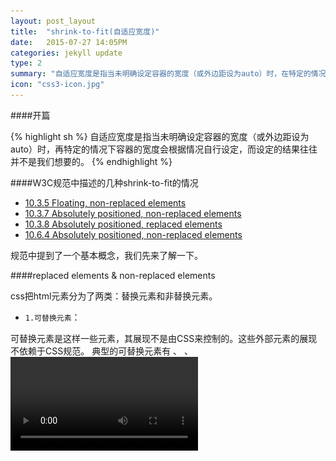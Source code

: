 ```yaml
---
layout: post_layout
title:  "shrink-to-fit(自适应宽度)"
date:   2015-07-27 14:05PM
categories: jekyll update
type: 2
summary: "自适应宽度是指当未明确设定容器的宽度（或外边距设为auto）时，在特定的情况下容器的宽度会根据情况自行设定，而设定的结果往往并不是我们想要的。"
icon: "css3-icon.jpg"
---
```

####开篇

{% highlight sh %}
自适应宽度是指当未明确设定容器的宽度（或外边距设为auto）时，再特定的情况下容器的宽度会根据情况自行设定，而设定的结果往往并不是我们想要的。
{% endhighlight %}

####W3C规范中描述的几种shrink-to-fit的情况

* [10.3.5 Floating, non-replaced elements](http://www.w3.org/TR/CSS21/visudet.html#float-width) 
* [10.3.7 Absolutely positioned, non-replaced elements](http://www.w3.org/TR/CSS21/visudet.html#abs-non-replaced-width)
* [10.3.8 Absolutely positioned, replaced elements](http://www.w3.org/TR/CSS21/visudet.html#abs-replaced-width)
* [10.6.4 Absolutely positioned, non-replaced elements](http://www.w3.org/TR/CSS21/visudet.html#abs-non-replaced-height)

规范中提到了一个基本概念，我们先来了解一下。

####replaced elements & non-replaced elements

css把html元素分为了两类：替换元素和非替换元素。

* `1.可替换元素`：

可替换元素是这样一些元素，其展现不是由CSS来控制的。这些外部元素的展现不依赖于CSS规范。 典型的可替换元素有 <img>、 <object>、 <video> 以及 <textarea>、 <input> 这样的表单元素。 一些元素，比如 <audio> 和 <canvas> ，只在一些特殊情况下是可替换元素。 使用了 CSS content 属性插入的对象被称作匿名的可替换元素。

* `2.不可替换元素`：

反之，则为不可替换元素。

了解了概念后，我们回归主题。shrink-to-fit的情况有多种，这里介绍一种最常见的情况，即不可替代元素浮动时的自适应宽度（Floating, non-replaced elements），听起来有点抽象，先看一个例子：

html&css

{% highlight html %}
<!DOCTYPE html>
<html>
    <style type="text/css">
        .outer {
            width: 800px;
            background: black;
            overflow: hidden;
        }
        .inner {
            float: left;
            background: red;
        }
        .sub1 {
            width: 26%;
            background: blue;
        }
        .sub2 {
            width: 50%;
            background: green;
        }
    </style>
<head>
</head>
<body>
    <div class="outer">
        <div class="inner">
            <div class="sub1">
                this is 1th line this is 2th line this is 3th line this is 4th line
            </div>
            <div class="sub2">
                sub2 block
            </div>

        </div>
    </div>
</body>
</html>
{% endhighlight %}

这段样式定义了一个outer容器，背景为黑色且有宽度，它里面还有一个内部容器inner，无宽度且左浮动，inner里有两个小块sub1和sub2。

`那么问题来了，请问inner，sub1，sub2具体的宽度为多少？`

先看效果图再回答：


> ![](/../img/shrink/shrink.png)

结果应该会出乎你的意料：inner（红色背景）的宽度并不是outer（黑色背景）的宽度(正常情况下应该可以继承父容器的宽度)，因而sub1和sub2比我们预想的要小得多。

再回答这个问题之前，我们先试图修改一下，看能否从中找到出现这个问题的原因。经过调试，发现两种最简单的方案可以解决这个问题：

* `1.给inner加宽度width: 100%;`

* `2.取消inner的浮动。`

解决后的效果如下：

> ![](/../img/shrink/no-shrink.png)

这的确是我们想要的，可这却巧妙地'躲'过了不可替换元素浮动这个场景。老实讲，我多次遇到过这个场景，但是无非也就是利用上述两个方案去尝试，可并不知晓真正的原因，于是还是啃了一下W3C有关这方面的规范，规范的描述如下：

> ![](/../img/shrink/shrink-rule.png)

首先不说英文的问题，单纯的'Roughly'和‘CSS 2.1 does not define the exact algorithm’这两句就让人哭笑不得，然后还给出了shrink-to-fit的一个公式：

`min(max(preferred minimum width, available width), preferred width)`

呵呵，然并卵啊，天知道这三个值怎么算。

再网上google一下，发现很多人都遇到这个问题，但也是读不懂规范，也有人把上面一段翻译了一下，大家可以看看：

`CSS2.1 并未给出 preferred minimum width、available width 和 preferred width 确切算法，通常，将内容中非明确的换行外的其他部分强制不换行来计算 preferred width；反之，尝试将内容尽可能的换行，以得到 preferred minimum width；available width 即该元素的包含块的宽度减去 'margin-left'，'border-left-width'，'padding-left'，'padding-right'，'border-right-width'，'margin-right' 的值以及任何存在的纵向滚动条的宽度。`

已被这段翻译绕晕的请举手。。。。。。。。。。。。。

再次回归主题，经过近一个小时的摸索，终于让我把这段难懂的英文捋顺了：

这里有三个参数，分别为：preferred minimum width, available width, preferred width.
只需关心preferred width的计算方式即可，preferred width的计算方式如下：

`让元素内容强制不换行后的最大宽度即为shrink-to-fit后的宽度`

具体拿上面的例子，inner中的sub1的内容由于宽度不够被换行了，将其强制不换行算出的宽度就是inner自适应的宽度(inner本身没设宽度喔～)，如何强制不换行也很简单，慢慢的将sub1的宽度调大，就会发现调至100%时恰好足够用一行来现实其内容，这时内容的宽度就是inner自适应后的宽度。直接上图：

> ![](/../img/shrink/shrink-test.png)

总结：`对于浮动或者特殊的定位方式，推荐显式的设置容器宽度，避免出现意想不到的结果`
